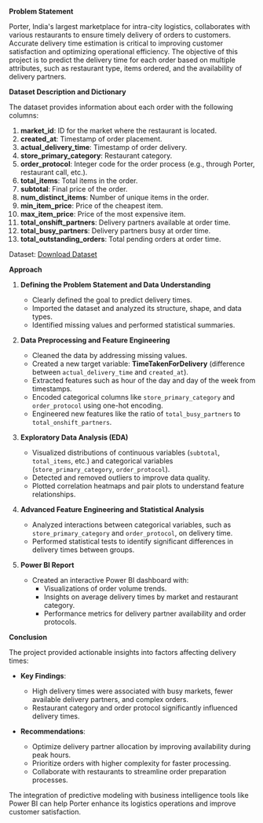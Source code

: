 **Problem Statement**

Porter, India's largest marketplace for intra-city logistics, collaborates with various restaurants to ensure timely delivery of orders to customers. Accurate delivery time estimation is critical to improving customer satisfaction and optimizing operational efficiency. The objective of this project is to predict the delivery time for each order based on multiple attributes, such as restaurant type, items ordered, and the availability of delivery partners.

**Dataset Description and Dictionary**

The dataset provides information about each order with the following columns:

1. **market_id**: ID for the market where the restaurant is located.
2. **created_at**: Timestamp of order placement.
3. **actual_delivery_time**: Timestamp of order delivery.
4. **store_primary_category**: Restaurant category.
5. **order_protocol**: Integer code for the order process (e.g., through Porter, restaurant call, etc.).
6. **total_items**: Total items in the order.
7. **subtotal**: Final price of the order.
8. **num_distinct_items**: Number of unique items in the order.
9. **min_item_price**: Price of the cheapest item.
10. **max_item_price**: Price of the most expensive item.
11. **total_onshift_partners**: Delivery partners available at order time.
12. **total_busy_partners**: Delivery partners busy at order time.
13. **total_outstanding_orders**: Total pending orders at order time.

Dataset: [Download Dataset](https://drive.google.com/file/d/1SzTmeY9FZEnfLchM819C8JD_tI-LwIYx/view?usp=sharing)

**Approach**

1. **Defining the Problem Statement and Data Understanding**
   - Clearly defined the goal to predict delivery times.
   - Imported the dataset and analyzed its structure, shape, and data types.
   - Identified missing values and performed statistical summaries.

2. **Data Preprocessing and Feature Engineering**
   - Cleaned the data by addressing missing values.
   - Created a new target variable: **TimeTakenForDelivery** (difference between `actual_delivery_time` and `created_at`).
   - Extracted features such as hour of the day and day of the week from timestamps.
   - Encoded categorical columns like `store_primary_category` and `order_protocol` using one-hot encoding.
   - Engineered new features like the ratio of `total_busy_partners` to `total_onshift_partners`.

3. **Exploratory Data Analysis (EDA)**
   - Visualized distributions of continuous variables (`subtotal`, `total_items`, etc.) and categorical variables (`store_primary_category`, `order_protocol`).
   - Detected and removed outliers to improve data quality.
   - Plotted correlation heatmaps and pair plots to understand feature relationships.

4. **Advanced Feature Engineering and Statistical Analysis**
   - Analyzed interactions between categorical variables, such as `store_primary_category` and `order_protocol`, on delivery time.
   - Performed statistical tests to identify significant differences in delivery times between groups.

5. **Power BI Report**
   - Created an interactive Power BI dashboard with:
     - Visualizations of order volume trends.
     - Insights on average delivery times by market and restaurant category.
     - Performance metrics for delivery partner availability and order protocols.

**Conclusion**

The project provided actionable insights into factors affecting delivery times:

- **Key Findings**:
  - High delivery times were associated with busy markets, fewer available delivery partners, and complex orders.
  - Restaurant category and order protocol significantly influenced delivery times.

- **Recommendations**:
  - Optimize delivery partner allocation by improving availability during peak hours.
  - Prioritize orders with higher complexity for faster processing.
  - Collaborate with restaurants to streamline order preparation processes.

The integration of predictive modeling with business intelligence tools like Power BI can help Porter enhance its logistics operations and improve customer satisfaction.

